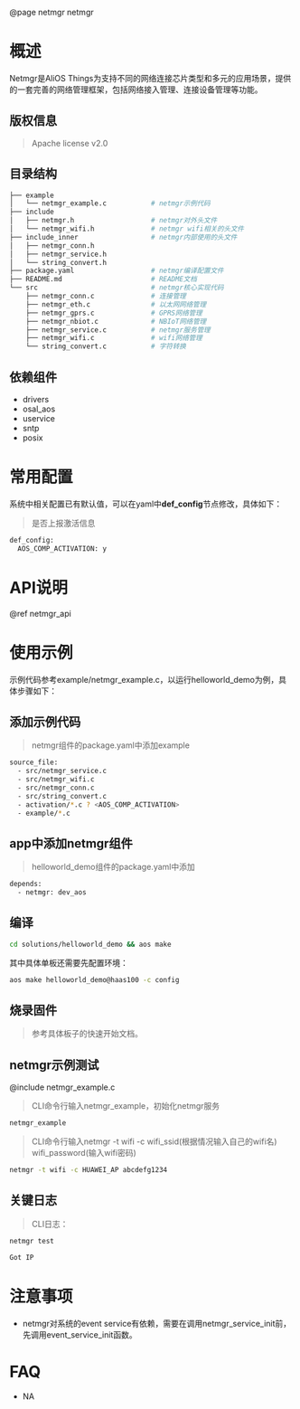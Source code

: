 @page netmgr netmgr

# 概述

Netmgr是AliOS Things为支持不同的网络连接芯片类型和多元的应用场景，提供的一套完善的网络管理框架，包括网络接入管理、连接设备管理等功能。

## 版权信息

> Apache license v2.0

## 目录结构

```sh
├── example
│   └── netmgr_example.c           # netmgr示例代码
├── include
│   ├── netmgr.h                   # netmgr对外头文件
│   └── netmgr_wifi.h              # netmgr wifi相关的头文件
├── include_inner                  # netmgr内部使用的头文件
│   ├── netmgr_conn.h              
│   ├── netmgr_service.h
│   └── string_convert.h
├── package.yaml                   # netmgr编译配置文件
├── README.md                      # README文档
└── src                            # netmgr核心实现代码
    ├── netmgr_conn.c              # 连接管理
    ├── netmgr_eth.c               # 以太网网络管理
    ├── netmgr_gprs.c              # GPRS网络管理
    ├── netmgr_nbiot.c             # NBIoT网络管理
    ├── netmgr_service.c           # netmgr服务管理
    ├── netmgr_wifi.c              # wifi网络管理
    └── string_convert.c           # 字符转换
```
## 依赖组件

* drivers
* osal_aos
* uservice
* sntp
* posix

# 常用配置

系统中相关配置已有默认值，可以在yaml中**def_config**节点修改，具体如下：
> 是否上报激活信息
```sh
def_config:
  AOS_COMP_ACTIVATION: y
```
# API说明

@ref netmgr_api

# 使用示例
示例代码参考example/netmgr_example.c，以运行helloworld_demo为例，具体步骤如下：

## 添加示例代码
> netmgr组件的package.yaml中添加example
```sh
source_file:
  - src/netmgr_service.c
  - src/netmgr_wifi.c
  - src/netmgr_conn.c
  - src/string_convert.c
  - activation/*.c ? <AOS_COMP_ACTIVATION>
  - example/*.c
```
## app中添加netmgr组件
> helloworld_demo组件的package.yaml中添加
```sh
depends:
  - netmgr: dev_aos
```
## 编译

```sh
cd solutions/helloworld_demo && aos make
```
其中具体单板还需要先配置环境：
```sh
aos make helloworld_demo@haas100 -c config
```
## 烧录固件

> 参考具体板子的快速开始文档。

## netmgr示例测试

@include netmgr_example.c

> CLI命令行输入netmgr_example，初始化netmgr服务
```sh
netmgr_example
```
> CLI命令行输入netmgr -t wifi -c wifi_ssid(根据情况输入自己的wifi名) wifi_password(输入wifi密码)
```sh
netmgr -t wifi -c HUAWEI_AP abcdefg1234
```
## 关键日志
> CLI日志：

```sh
netmgr test
```
```sh
Got IP
```

# 注意事项

- netmgr对系统的event service有依赖，需要在调用netmgr_service_init前，先调用event_service_init函数。

# FAQ

- NA
